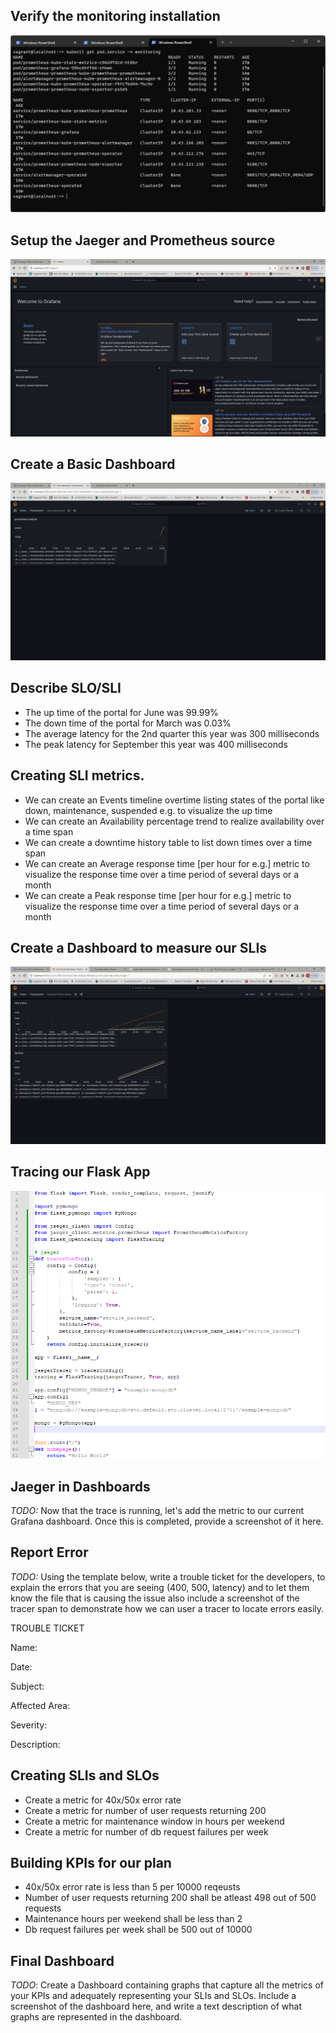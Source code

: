 ## Verify the monitoring installation

![grafana-prometheus-dashboard](./answer-img/monitoring-pods-services.png)

## Setup the Jaeger and Prometheus source

![grafana-prometheus-dashboard](./answer-img/grafana-homepage.png)

## Create a Basic Dashboard

![grafana-prometheus-dashboard](./answer-img/grafana-prometheus-dashboard.png)


## Describe SLO/SLI

 - The up time of the portal for June was 99.99%
 - The down time of the portal for March was 0.03%
 - The average latency for the 2nd quarter this year was 300 milliseconds
 - The peak latency for September this year was 400 milliseconds

## Creating SLI metrics.

 - We can create an Events timeline overtime listing states of the portal like down, maintenance, suspended e.g. to visualize the up time
 - We can create an Availability percentage trend to realize availability over a time span
 - We can create a downtime history table to list down times over a time span
 - We can create an Average response time [per hour for e.g.] metric to visualize the response time over a time period of several days or a month
 - We can create a Peak response time [per hour for e.g.] metric to visualize the response time over a time period of several days or a month

## Create a Dashboard to measure our SLIs

![grafana-prometheus-dashboard](./answer-img/dashboard-services-uptime-http-status.png)

## Tracing our Flask App

![grafana-prometheus-dashboard](./answer-img/jaeger_trace_backend.png)

## Jaeger in Dashboards
*TODO:* Now that the trace is running, let's add the metric to our current Grafana dashboard. Once this is completed, provide a screenshot of it here.

## Report Error
*TODO:* Using the template below, write a trouble ticket for the developers, to explain the errors that you are seeing (400, 500, latency) and to let them know the file that is causing the issue also include a screenshot of the tracer span to demonstrate how we can user a tracer to locate errors easily.

TROUBLE TICKET

Name:

Date:

Subject:

Affected Area:

Severity:

Description:


## Creating SLIs and SLOs

 - Create a metric for 40x/50x error rate 
 - Create a metric for number of user requests returning 200
 - Create a metric for maintenance window in hours per weekend
 - Create a metric for number of db request failures per week

## Building KPIs for our plan

 - 40x/50x error rate is less than 5 per 10000 reqeusts
 - Number of user requests returning 200 shall be atleast 498 out of 500 requests
 - Maintenance hours per weekend shall be less than 2
 - Db request failures per week shall be 500 out of 10000


## Final Dashboard
*TODO*: Create a Dashboard containing graphs that capture all the metrics of your KPIs and adequately representing your SLIs and SLOs. Include a screenshot of the dashboard here, and write a text description of what graphs are represented in the dashboard.  
